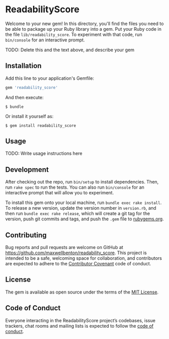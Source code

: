 # ReadabilityScore

Welcome to your new gem! In this directory, you'll find the files you need to be able to package up your Ruby library into a gem. Put your Ruby code in the file `lib/readability_score`. To experiment with that code, run `bin/console` for an interactive prompt.

TODO: Delete this and the text above, and describe your gem

## Installation

Add this line to your application's Gemfile:

```ruby
gem 'readability_score'
```

And then execute:

    $ bundle

Or install it yourself as:

    $ gem install readability_score

## Usage

TODO: Write usage instructions here

## Development

After checking out the repo, run `bin/setup` to install dependencies. Then, run `rake spec` to run the tests. You can also run `bin/console` for an interactive prompt that will allow you to experiment.

To install this gem onto your local machine, run `bundle exec rake install`. To release a new version, update the version number in `version.rb`, and then run `bundle exec rake release`, which will create a git tag for the version, push git commits and tags, and push the `.gem` file to [rubygems.org](https://rubygems.org).

## Contributing

Bug reports and pull requests are welcome on GitHub at https://github.com/maxwellbenton/readability_score. This project is intended to be a safe, welcoming space for collaboration, and contributors are expected to adhere to the [Contributor Covenant](http://contributor-covenant.org) code of conduct.

## License

The gem is available as open source under the terms of the [MIT License](https://opensource.org/licenses/MIT).

## Code of Conduct

Everyone interacting in the ReadabilityScore project’s codebases, issue trackers, chat rooms and mailing lists is expected to follow the [code of conduct](https://github.com/maxwellbenton/readability_score/blob/master/CODE_OF_CONDUCT.md).
